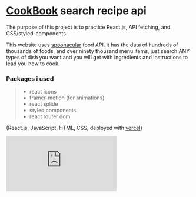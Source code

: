# [CookBook](https://cook-book-jet.vercel.app/) search recipe api

The purpose of this project is to practice React.js, API fetching, and CSS/styled-components.

This website uses [spoonacular](https://spoonacular.com/) food API. it has the data of hundreds of thousands of foods, and over ninety thousand menu items, just search ANY types of dish you want and you will get with ingredients and instructions to lead you how to cook.  

### Packages i used
> - react icons
> - framer-motion (for animations)
> - react splide
> - styled components 
> - react router dom 

(React.js, JavaScript, HTML, CSS, deployed with [vercel](https://vercel.com/))

[![Image from Gyazo](https://gyazo.com/da3a6780879021f738b59caa8c8532bd.img)](https://gyazo.com/da3a6780879021f738b59caa8c8532bd)
